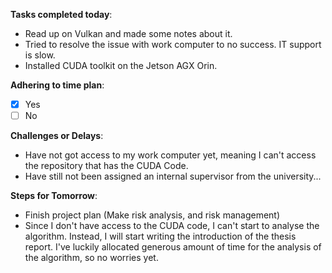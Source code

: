 
**Tasks completed today**:
- Read up on Vulkan and made some notes about it.
- Tried to resolve the issue with work computer to no success. IT support is slow.
- Installed CUDA toolkit on the Jetson AGX Orin. 

**Adhering to time plan**: 
- [x] Yes
- [ ] No 

**Challenges or Delays**:
-  Have not got access to my work computer yet, meaning I can't access the repository that has the CUDA Code. 
- Have still not been assigned an internal supervisor from the university...

**Steps for Tomorrow**:
- Finish project plan (Make risk analysis, and risk management)
- Since I don't have access to the CUDA code, I can't start to analyse the algorithm. Instead, I will start writing the introduction of the thesis report. I've luckily allocated generous amount of time for the analysis of the algorithm, so no worries yet.
